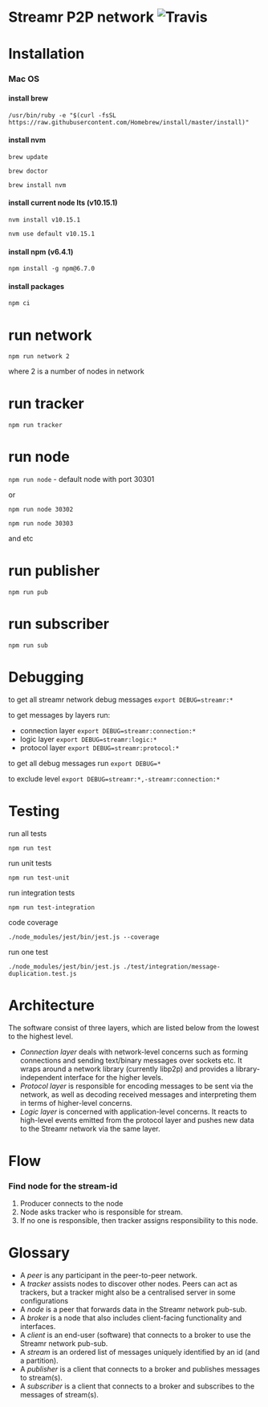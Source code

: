 # Streamr P2P network  ![Travis](https://travis-ci.com/streamr-dev/network.svg?token=qNNVCnYJo1fz18VTNpPZ&branch=master)

# Installation

### Mac OS

#### install brew 
`/usr/bin/ruby -e "$(curl -fsSL https://raw.githubusercontent.com/Homebrew/install/master/install)"`

#### install nvm

`brew update`

`brew doctor`
 
`brew install nvm`

#### install current node lts (v10.15.1)

`nvm install v10.15.1`

`nvm use default v10.15.1`

#### install npm (v6.4.1)

`npm install -g npm@6.7.0`


#### install packages

`npm ci`

# run network
`npm run network 2`

where 2 is a number of nodes in network

# run tracker

`npm run tracker`

# run node

`npm run node` - default node with port 30301

or

`npm run node 30302`

`npm run node 30303`

and etc

# run publisher

`npm run pub`

# run subscriber

`npm run sub`

# Debugging
to get all streamr network debug messages `export DEBUG=streamr:*`

to get messages by layers run:

- connection layer `export DEBUG=streamr:connection:*`
- logic layer `export DEBUG=streamr:logic:*`
- protocol layer `export DEBUG=streamr:protocol:*`

to get all debug messages run `export DEBUG=*`

to exclude level `export DEBUG=streamr:*,-streamr:connection:*`

# Testing
run all tests

`npm run test`

run unit tests

`npm run test-unit`

run integration tests

`npm run test-integration`

code coverage

`./node_modules/jest/bin/jest.js --coverage`

run one test

`./node_modules/jest/bin/jest.js ./test/integration/message-duplication.test.js`

# Architecture

The software consist of three layers, which are listed below from the lowest to the highest level.

- _Connection layer_ deals with network-level concerns such as forming connections and sending text/binary messages
over sockets etc. It wraps around a network library (currently libp2p) and provides a library-independent interface for
the higher levels.
- _Protocol layer_ is responsible for encoding messages to be sent via the network, as well as decoding received
messages and interpreting them in terms of higher-level concerns.
- _Logic layer_ is concerned with application-level concerns. It reacts to high-level events emitted from the protocol
layer and pushes new data to the Streamr network via the same layer.

# Flow

### Find node for the stream-id
1. Producer connects to the node
2. Node asks tracker who is responsible for stream.
3. If no one is responsible, then tracker assigns responsibility to this node.

# Glossary
- A _peer_ is any participant in the peer-to-peer network.
- A _tracker_ assists nodes to discover other nodes. Peers can act as trackers, but a tracker might also be a centralised server in some configurations
- A _node_ is a peer that forwards data in the Streamr network pub-sub.
- A _broker_ is a node that also includes client-facing functionality and interfaces.
- A _client_ is an end-user (software) that connects to a broker to use the Streamr network pub-sub.
- A _stream_ is an ordered list of messages uniquely identified by an id (and a partition).
- A _publisher_ is a client that connects to a broker and publishes messages to stream(s).
- A _subscriber_ is a client that connects to a broker and subscribes to the messages of stream(s).
